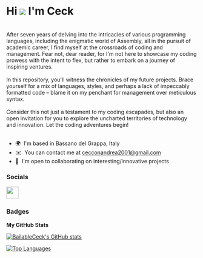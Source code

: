 Hi ![](https://user-images.githubusercontent.com/18350557/176309783-0785949b-9127-417c-8b55-ab5a4333674e.gif) I'm Ceck
=====================================================================================================================================

<br>After seven years of delving into the intricacies of various programming languages, including the enigmatic world of Assembly, all in the pursuit of academic career, I find myself at the crossroads of coding and management. Fear not, dear reader, for I'm not here to showcase my coding prowess with the intent to flex, but rather to embark on a journey of inspiring ventures.<br><br>
In this repository, you'll witness the chronicles of my future projects. Brace yourself for a mix of languages, styles, and perhaps a lack of impeccably formatted code – blame it on my penchant for management over meticulous syntax.<br><br>
Consider this not just a testament to my coding escapades, but also an open invitation for you to explore the uncharted territories of technology and innovation. Let the coding adventures begin!<br><br>

* 🌍  I'm based in Bassano del Grappa, Italy
* ✉️  You can contact me at [cecconandrea2001@gmail.com](mailto:cecconandrea2001@gmail.com)
* 🤝  I'm open to collaborating on interesting/innovative projects


### Socials

<p align="left"> <a href="https://www.linkedin.com/in/andrea-ceccon-960ab1216/" target="_blank" rel="noreferrer"> <picture> <source media="(prefers-color-scheme: dark)" srcset="https://raw.githubusercontent.com/danielcranney/readme-generator/main/public/icons/socials/linkedin-dark.svg" /> <source media="(prefers-color-scheme: light)" srcset="https://raw.githubusercontent.com/danielcranney/readme-generator/main/public/icons/socials/linkedin.svg" /> <img src="https://raw.githubusercontent.com/danielcranney/readme-generator/main/public/icons/socials/linkedin.svg" width="32" height="32" /> </picture> </a></p>

### Badges

<b>My GitHub Stats</b>

<a href="http://www.github.com/BailableCeck"><img src="https://github-readme-stats.vercel.app/api?username=BailableCeck&show_icons=true&hide=stars,prs,contribs&title_color=0891b2&text_color=ffffff&icon_color=0891b2&bg_color=1c1917&hide_border=true&show_icons=true" alt="BailableCeck's GitHub stats" /></a>

<a href="https://github.com/BailableCeck" align="left"><img src="https://github-readme-stats.vercel.app/api/top-langs/?username=BailableCeck&langs_count=10&title_color=0891b2&text_color=ffffff&icon_color=0891b2&bg_color=1c1917&hide_border=true&locale=en&custom_title=Top%20%Languages" alt="Top Languages" /></a>
